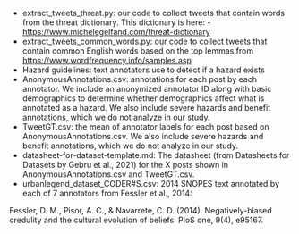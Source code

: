 - extract_tweets_threat.py: our code to collect tweets that contain words from the threat dictionary. This dictionary is here: - https://www.michelegelfand.com/threat-dictionary
- extract_tweets_common_words.py: our code to collect tweets that contain common English words based on the top lemmas from https://www.wordfrequency.info/samples.asp
- Hazard guidelines: text annotators use to detect if a hazard exists 
- AnonymousAnnotations.csv: annotations for each post by each annotator. We include an anonymized annotator ID along with basic demographics to determine whether demographics affect what is annotated as a hazard. We also include severe hazards and benefit annotations, which we do not analyze in our study.
- TweetGT.csv: the mean of annotator labels for each post based on AnonymousAnnotations.csv. We also include severe hazards and benefit annotations, which we do not analyze in our study.
- datasheet-for-dataset-template.md: The datasheet (from Datasheets for Datasets by Gebru et al., 2021) for the X posts shown in  AnonymousAnnotations.csv and TweetGT.csv.
- urbanlegend_dataset_CODER#S.csv: 2014 SNOPES text annotated by each of 7 annotators from Fessler et al., 2014:

Fessler, D. M., Pisor, A. C., & Navarrete, C. D. (2014). Negatively-biased credulity and the cultural evolution of beliefs. PloS one, 9(4), e95167.

